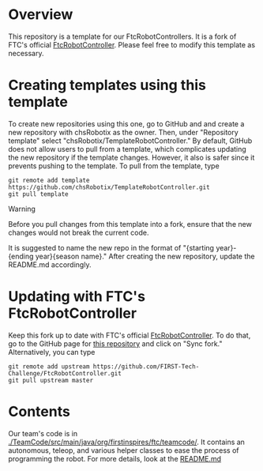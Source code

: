 # Overview

This repository is a template for our FtcRobotControllers.
It is a fork of FTC's official [FtcRobotController](https://github.com/FIRST-Tech-Challenge/FtcRobotController.git).
Please feel free to modify this template as necessary.

# Creating templates using this template

To create new repositories using this one, go to GitHub and and create a new repository with chsRobotix as the owner. Then,
under "Repository template" select "chsRobotix/TemplateRobotController." By default, GitHub does not allow users to pull from a template,
which complicates updating the new repository if the template changes. However, it also is safer since it prevents pushing to the template.
To pull from the template, type

```
git remote add template https://github.com/chsRobotix/TemplateRobotController.git
git pull template
```

> [!Warning]
> Before you pull changes from this template into a fork, ensure that the new changes would not break the current code.

It is suggested to name the new repo in the format of "{starting year}-{ending year}{season name}." After creating the new repository,
update the README.md accordingly.

# Updating with FTC's FtcRobotController

Keep this fork up to date with FTC's official [FtcRobotController](https://github.com/FIRST-Tech-Challenge/FtcRobotController.git).
To do that, go to the GitHub page for [this repository](https://github.com/chsRobotix/TemplateRobotController.git) and click on "Sync fork."
Alternatively, you can type

```
git remote add upstream https://github.com/FIRST-Tech-Challenge/FtcRobotController.git
git pull upstream master
```

# Contents

Our team's code is in [./TeamCode/src/main/java/org/firstinspires/ftc/teamcode/](./TeamCode/src/main/java/org/firstinspires/ftc/teamcode/).
It contains an autonomous, teleop, and various helper classes to ease the process of programming the robot.
For more details, look at the [README.md](./TeamCode/src/main/java/org/firstinspires/ftc/teamcode/README.md)
